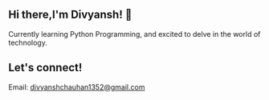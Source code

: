 ## Hi there,I'm Divyansh! 👋 
Currently learning Python Programming, and excited to delve in the world of technology.
## Let's connect!
Email: divyanshchauhan1352@gmail.com
<!--
**Divyansh-109/Divyansh-109** is a ✨ _special_ ✨ repository because its `README.md` (this file) appears on your GitHub profile.

Here are some ideas to get you started:

- 🔭 I’m currently working on ...
- 🌱 I’m currently learning ...
- 👯 I’m looking to collaborate on ...
- 🤔 I’m looking for help with ...
- 💬 Ask me about ...
- 📫 How to reach me: ...
- 😄 Pronouns: ...
- ⚡ Fun fact: ...
-->
